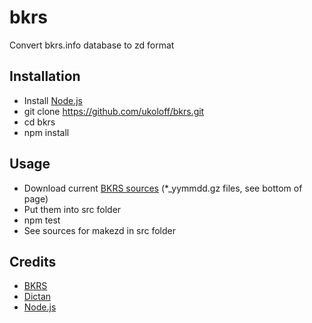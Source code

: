 # bkrs
Convert bkrs.info database to zd format

## Installation

  * Install [Node.js](http://nodejs.org/download/)
  * git clone https://github.com/ukoloff/bkrs.git
  * cd bkrs
  * npm install

## Usage

  * Download current [BKRS sources](http://bkrs.info/p47) (*_yymmdd.gz files, see bottom of page)
  * Put them into src folder
  * npm test
  * See sources for makezd in src folder

## Credits
  * [BKRS](http://bkrs.info/)
  * [Dictan](http://www.softex.info/)
  * [Node.js](http://nodejs.org/)
